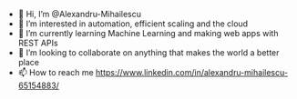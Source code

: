 - 👋 Hi, I’m @Alexandru-Mihailescu
- 👀 I’m interested in automation, efficient scaling and the cloud
- 🌱 I’m currently learning Machine Learning and making web apps with REST APIs
- 💞️ I’m looking to collaborate on anything that makes the world a better place
- 📫 How to reach me https://www.linkedin.com/in/alexandru-mihailescu-65154883/ 

<!---
Alexandru-Mihailescu/Alexandru-Mihailescu is a ✨ special ✨ repository because its `README.md` (this file) appears on your GitHub profile.
You can click the Preview link to take a look at your changes.
--->
